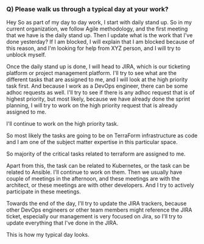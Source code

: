 ### Q) Please walk us through a typical day at your work?

Hey So as part of my day to day work, I start with daily stand up. So in my current organization, we follow Agile methodology, 
and the first meeting that we have is the daily stand up. 
Then I update what is the work that I've done yesterday? If I am blocked, I will explain that I am blocked because of this reason, 
and I'm looking for help from XYZ person, and I will try to unblock myself. 

Once the daily stand up is done, I will head to JIRA, which is our ticketing platform or project management platform. 
I'll try to see what are the different tasks that are assigned to me, and I will look at the high priority task first. 
And because I work as a DevOps engineer, there can be some adhoc requests as well. I'll try to see if there is any adhoc request that is of highest priority, 
but most likely, because we have already done the sprint planning, I will try to work on the high priority request that is already assigned to me. 

I'll continue to work on the high priority task. 

So most likely the tasks are going to be on TerraForm infrastructure as code and I am one of the subject matter expertise in this particular space. 

So majority of the critical tasks related to terraform are assigned to me. 

Apart from this, the task can be related to Kubernetes, or the task can be related to Ansible. I'll continue to work on them. 
Then we usually have couple of meetings in the afternoon, and these meetings are with the architect, or these meetings are with other developers. 
And I try to actively participate in these meetings.

Towards the end of the day, I'll try to update the JIRA trackers, because other DevOps engineers or other team members might reference the JIRA ticket,
especially our management is very focused on Jira, so I'll try to update everything that I've done in the JIRA.

This is how my typical day looks.

